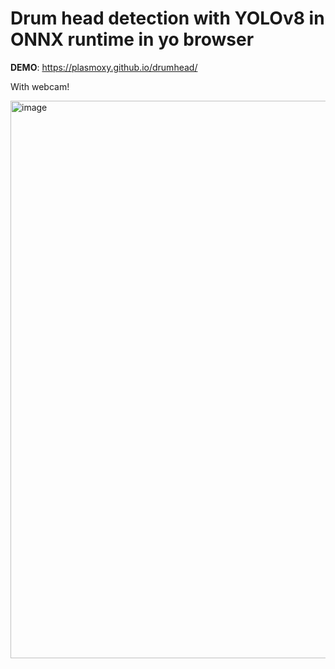 # Drum head detection with YOLOv8 in ONNX runtime in yo browser

**DEMO**: https://plasmoxy.github.io/drumhead/

With webcam!


<img width="892" alt="image" src="https://github.com/Plasmoxy/yolov8-onnxruntime-web/assets/31391787/3d02d3e5-f1d8-4e0d-a998-19dec4425155">
